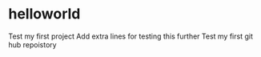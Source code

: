 # helloworld
Test my first project
Add extra lines for testing this further
Test my first git hub repoistory
